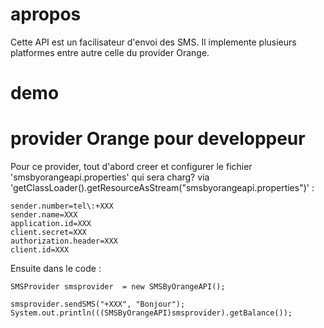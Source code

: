 # apropos
Cette API est un facilisateur d'envoi des SMS. Il implemente plusieurs platformes entre autre celle du provider Orange.

# demo

# provider Orange pour developpeur
Pour ce provider, tout d'abord creer et configurer le fichier 'smsbyorangeapi.properties' qui sera charg? via 'getClassLoader().getResourceAsStream("smsbyorangeapi.properties")' :

	sender.number=tel\:+XXX
	sender.name=XXX
	application.id=XXX
	client.secret=XXX
	authorization.header=XXX
	client.id=XXX

Ensuite dans le code :

	SMSProvider smsprovider  = new SMSByOrangeAPI();

	smsprovider.sendSMS("+XXX", "Bonjour");
	System.out.println(((SMSByOrangeAPI)smsprovider).getBalance());
